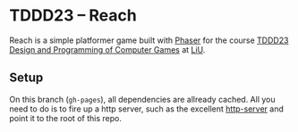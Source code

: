 # TDDD23 – Reach

Reach is a simple platformer game built with [Phaser](http://phaser.io) for the course
[TDDD23 Design and Programming of Computer Games](https://www.ida.liu.se/~TDDD23/)
at [LiU](https://liu.se). 

## Setup

On this branch (`gh-pages`), all dependencies are allready cached. All you need to do is to fire up 
a http server,  such as the  excellent [http-server](https://github.com/indexzero/http-server)
and point it to the root of this repo.
